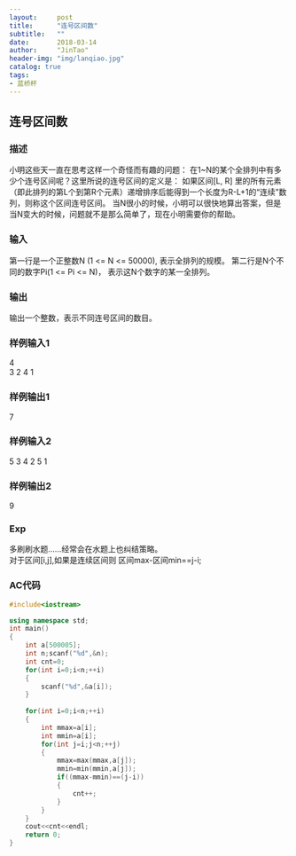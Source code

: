 ```yaml
---
layout:     post
title:      "连号区间数"
subtitle:   ""
date:       2018-03-14
author:     "JinTao"
header-img: "img/lanqiao.jpg"
catalog: true
tags:
- 蓝桥杯
---
```


## 连号区间数

### 描述
小明这些天一直在思考这样一个奇怪而有趣的问题：
在1~N的某个全排列中有多少个连号区间呢？这里所说的连号区间的定义是：
如果区间[L, R] 里的所有元素（即此排列的第L个到第R个元素）递增排序后能得到一个长度为R-L+1的“连续”数列，则称这个区间连号区间。
当N很小的时候，小明可以很快地算出答案，但是当N变大的时候，问题就不是那么简单了，现在小明需要你的帮助。
### 输入
第一行是一个正整数N (1 <= N <= 50000), 表示全排列的规模。
第二行是N个不同的数字Pi(1 <= Pi <= N)， 表示这N个数字的某一全排列。
### 输出
输出一个整数，表示不同连号区间的数目。
### 样例输入1 
4<br>
3 2 4 1

### 样例输出1 
7
### 样例输入2
5
3 4 2 5 1
### 样例输出2
9

### Exp
多刷刷水题……经常会在水题上也纠结策略。<br>
对于区间[i,j],如果是连续区间则 区间max-区间min==j-i;

### AC代码
``` cpp
#include<iostream>

using namespace std;
int main()
{
	int a[500005];
	int n;scanf("%d",&n);
	int cnt=0;
	for(int i=0;i<n;++i)
	{
		scanf("%d",&a[i]);
	}
	
	for(int i=0;i<n;++i)
	{
		int mmax=a[i];
		int mmin=a[i];
		for(int j=i;j<n;++j)
		{
			mmax=max(mmax,a[j]);
			mmin=min(mmin,a[j]);
			if((mmax-mmin)==(j-i))
			{
				cnt++;
			}
		}
	}
	cout<<cnt<<endl;
	return 0;
}
```

